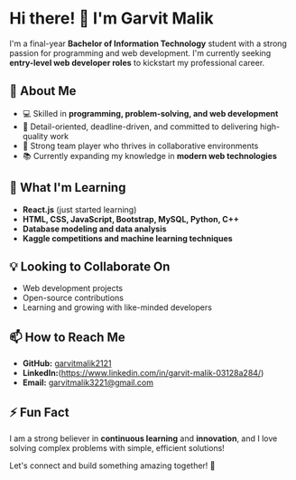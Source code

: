 # Hi there! 👋 I'm Garvit Malik

I'm a final-year **Bachelor of Information Technology** student with a strong passion for programming and web development. I'm currently seeking **entry-level web developer roles** to kickstart my professional career. 

## 🚀 About Me
- 💻 Skilled in **programming, problem-solving, and web development**
- 🎯 Detail-oriented, deadline-driven, and committed to delivering high-quality work
- 🤝 Strong team player who thrives in collaborative environments
- 📚 Currently expanding my knowledge in **modern web technologies**

## 🌱 What I'm Learning
- **React.js** (just started learning)
- **HTML, CSS, JavaScript, Bootstrap, MySQL, Python, C++**
- **Database modeling and data analysis**
- **Kaggle competitions and machine learning techniques**

## 💡 Looking to Collaborate On
- Web development projects
- Open-source contributions
- Learning and growing with like-minded developers

## 📫 How to Reach Me
- **GitHub:** [garvitmalik2121](https://github.com/garvitmalik2121)
- **LinkedIn:**(https://www.linkedin.com/in/garvit-malik-03128a284/)
- **Email:** garvitmalik3221@gmail.com

## ⚡ Fun Fact
I am a strong believer in **continuous learning** and **innovation**, and I love solving complex problems with simple, efficient solutions!

Let's connect and build something amazing together! 🚀
